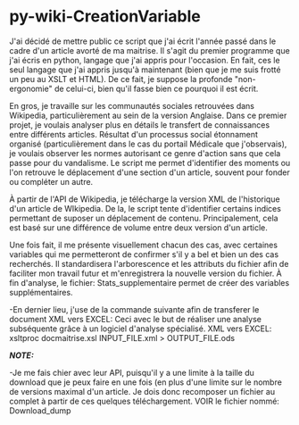 py-wiki-CreationVariable
========================

J'ai décidé de mettre public ce script que j'ai écrit l'année passé dans le cadre d'un article avorté de ma maitrise. Il s'agit du premier programme que j'ai écris en python, langage que j'ai appris pour l'occasion. En fait, ces le seul langage que j'ai appris jusqu'à maintenant (bien que je me suis frotté un peu au XSLT et HTML). De ce fait, je suppose la profonde "non-ergonomie" de celui-ci, bien qu'il fasse bien ce pourquoi il est écrit.

En gros, je travaille sur les communautés sociales retrouvées dans Wikipedia, particulièrement au sein de la version Anglaise. Dans ce premier projet, je voulais analyser plus en détails le transfert de connaissances entre différents articles. Résultat d'un processus social étonnament organisé (particulièrement dans le cas du portail Médicale que j'observais), je voulais observer les normes autorisant ce genre d'action sans que cela passe pour du vandalisme. Le script me permet d'identifier des moments ou l'on retrouve le déplacement d'une section d'un article, souvent pour fonder ou compléter un autre.
 

À partir de l'API de Wikipedia, je télécharge la version XML de l'historique d'un article de WIkipedia. De la, le script tente d'identifier certains indices permettant de suposer un déplacement de contenu. Principalement, cela est basé sur une différence de volume entre deux version d'un article.

Une fois fait, il me présente visuellement chacun des cas, avec certaines variables qui me permetteront de confirmer s'il y a bel et bien un des cas recherchés. Il standardisera l'arborescence et les attributs du fichier afin de faciliter mon travail futur et m'enregistrera la nouvelle version du fichier. À fin d'analyse, le fichier: Stats_supplementaire permet de créer des variables supplémentaires.



-En dernier lieu, j'use de la commande suivante afin de transferer le document XML vers EXCEL:
Ceci avec le but de réaliser une analyse subséquente grâce à un logiciel d'analyse spécialisé. XML vers EXCEL:
	xsltproc docmaitrise.xsl INPUT_FILE.xml > OUTPUT_FILE.ods
	
***NOTE:***

-Je me fais chier avec leur API, puisqu'il y a une limite à la taille du download que je peux faire en une fois (en plus d'une limite sur le nombre de versions maximal d'un article. Je dois donc recomposer un fichier au complet à partir de ces quelques téléchargement. VOIR le fichier nommé: Download_dump

